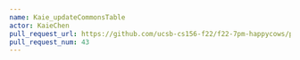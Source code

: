 ```yaml
---
name: Kaie_updateCommonsTable
actor: KaieChen
pull_request_url: https://github.com/ucsb-cs156-f22/f22-7pm-happycows/pull/43
pull_request_num: 43
---
```

